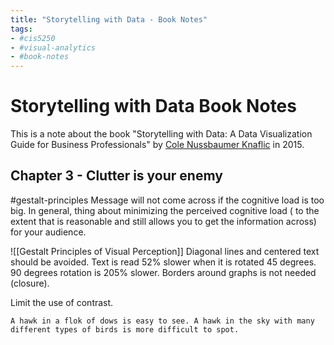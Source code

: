 ```yaml
---
title: "Storytelling with Data - Book Notes"
tags:
- #cis5250 
- #visual-analytics 
- #book-notes
---
```

# Storytelling with Data Book Notes
This is a note about the book "Storytelling with Data: A Data Visualization Guide for Business Professionals" by [Cole Nussbaumer Knaflic](https://www.amazon.com/Cole-Nussbaumer-Knaflic/e/B013RK32CW/ref=dp_byline_cont_book_1) in 2015.

## Chapter 3 - Clutter is your enemy
#gestalt-principles 
Message will not come across if the cognitive load is too big. In general, thing about minimizing the perceived cognitive load ( to the extent that is reasonable and still allows you to get the information across) for your audience.

![[Gestalt Principles of Visual Perception]]
Diagonal lines and centered text should be avoided. Text is read 52% slower when it is rotated 45 degrees. 90 degrees rotation is 205% slower. Borders around graphs is not needed (closure).

Limit the use of contrast. 

	A hawk in a flok of dows is easy to see. A hawk in the sky with many different types of birds is more difficult to spot.